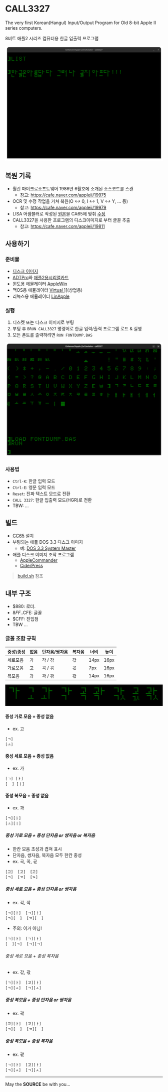 CALL3327
========

The very first Korean(Hangul) Input/Output Program for Old 8-bit Apple II series computers.

8비트 애플2 시리즈 컴퓨터용 한글 입출력 프로그램

![CALL3327 실행 화면](docs/call3327.png)

## 복원 기록

- 월간 마이크로소프트웨어 1986년 6월호에 소개된 소스코드를 스캔
  - 참고: https://cafe.naver.com/appleii/19975
- OCR 및 수정 작업을 거쳐 복원(O <-> 0, I <-> 1, V <-> Y, ... 등)
  - 참고: https://cafe.naver.com/appleii/19979
- LISA 어셈블러로 작성된 [원본](call3327.asm)을 CA65에 맞춰 [수정](call3327.s)
- CALL3327을 사용한 프로그램의 디스크이미지로 부터 글꼴 추출
  - 참고: https://cafe.naver.com/appleii/19811

## 사용하기

### 준비물

- [디스크 이미지](call3327.dsk)
- [ADTPro](https://github.com/ADTPro/adtpro)와 [애플2용시리얼카드](https://en.wikipedia.org/wiki/Apple_II_serial_cards)
- 윈도용 에뮬레이터 [AppleWin](https://github.com/AppleWin/AppleWin)
- 맥OS용 에뮬레이터 [Virtual \]\[](https://github.com/AppleWin/AppleWin)(상업용)
- 리눅스용 에뮬레이터 [LinApple](https://github.com/linappleii/linapple)

### 실행 

1. 디스켓 또는 디스크 이미지로 부팅
2. 부팅 후 `BRUN CALL3327` 명령어로 한글 입력/출력 프로그램 로드 & 실행
3. 모든 폰트를 출력하려면 `RUN FONTDUMP.BAS`

![FONTDUMP 실행 화면](docs/call3327-fontdump.png)

### 사용법

- `Ctrl-K`: 한글 입력 모드
- `Ctrl-E`: 영문 입력 모드
- `Reset`: 진짜 텍스트 모드로 전환
- `CALL 3327`: 한글 입출력 모드(HGR)로 전환
- TBW: ...

## 빌드

- [CC65](https://cc65.github.io/) 설치
- 부팅되는 애플 DOS 3.3 디스크 이미지
  - 예: [DOS 3.3 System Master](https://archive.org/details/011a_DOS_3.3_System_Master)
- 애플 디스크 이미지 조작 프로그램
  - [AppleCommander](https://applecommander.github.io/)
  - [CiderPress](https://a2ciderpress.com/)

> [build.sh](build.sh) 참조

## 내부 구조

- $880: 로더.
- $8FF..$CFE: 글꼴
- $CFF: 진입점
- TBW ...

### 글꼴 조합 규칙
 
|중성\종성| 없음 |단자음/쌍자음|복자음| 너비 | 높이 |
|---------|------|-------------|------|------|------|
| 세로모음|  가  |   각 / 갂   |  갃  | 14px | 16px |
| 가로모음|  고  |   곡 / 곢   |  곣  | 7px  | 16px |
| 복모음  |  과  |   곽 / 곾   |  곿  | 14px | 16px |

![글꼴 조합 예](docs/call3327-combo.png)

#### 중성 가로 모음 + 종성 없음
* ex. 고
```
[ㄱ]
[ㅗ]
```

#### 중성 세로 모음 + 종성 없음
* ex. 가
```
[ㄱ] [ㅏ]
[  ] [ㅣ]
```

#### 중성 복모음 + 종성 없음
* ex. 과
```
[ㄱ][ㅏ]
[ㅗ][ㅣ]
```

##### 중성 가로 모음 + 종성 단자음 or 쌍자음 or 복자음
* 한칸 모음 초성과 겹쳐 표시
* 단자음, 쌍자음, 복자음 모두 한칸 종성
* ex. 곡, 꼭, 곣
```
[고]  [고]  [고]
[ㄱ]  [ㄲ]  [ㄳ] 
```

##### 중성 세로 모음 + 종성 단자음 or 쌍자음
* ex. 각, 깍
```
[ㄱ][ㅏ]  [ㄱ][ㅏ]
[ㄱ][  ]  [ㄲ][  ]
```
* 주의: 이거 아님!
```
[ㄱ][ㅏ]  [ㄱ][ㅏ]
[  ][ㄱ]  [ㄱ][ㄱ]
```

###### 중성 세로 모음 + 종성 복자음
* ex. 갃, 곿
```
[ㄱ][ㅏ]  [고][ㅏ]
[ㄱ][ㅅ]  [ㄱ][ㅅ]
```

##### 중성 복모음 + 종성 단자음 or 쌍자음
* ex. 곽
```
[고][ㅏ]  [고][ㅏ]
[ㄱ][  ]  [ㄲ][  ]
```

##### 중성 복모음 + 종성 복자음
* ex. 곿
```
[ㄱ][ㅏ]  [고][ㅏ]
[ㄱ][ㅅ]  [ㄱ][ㅅ]
```

---
May the **SOURCE** be with you...
